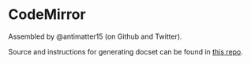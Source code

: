 CodeMirror
=======================

Assembled by @antimatter15 (on Github and Twitter). 

Source and instructions for generating docset can be found in [this repo](https://github.com/antimatter15/codemirror-dash).
